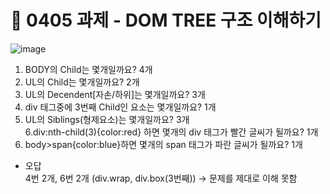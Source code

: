 # 🍎 0405 과제 - DOM TREE 구조 이해하기
![image](https://user-images.githubusercontent.com/84116709/161703765-6e77bf4a-a4c9-497c-94b8-d9ab5de389e3.png)

1. BODY의 Child는 몇개일까요? 4개
2. UL의 Child는 몇개일까요? 2개
3. UL의 Decendent[자손/하위]는 몇개일까요? 3개
4. div 태그중에 3번째 Child인 요소는 몇개일까요? 1개    
5. UL의 Siblings(형제요소)는 몇개일까요? 3개   
6.div:nth-child(3){color:red} 하면 몇개의 div 태그가 빨간 글씨가 될까요? 1개   
7. body>span{color:blue}하면 몇개의 span 태그가 파란 글씨가 될까요? 1개   

* 오답   
4번 2개, 6번 2개 (div.wrap, div.box(3번째)) -> 문제를 제대로 이해 못함
